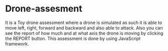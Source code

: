 # Drone-assesment
It is a Toy drone assessment  where a drone is simulated as such it is able to move left, right, forward and backward and also able to attack. Also you can see the report of how much and at what axis the drone is moving by clicking the REPORT button. This assessment is done by using JavaScript framework.  
